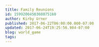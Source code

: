 ```yaml
---
title: Family Reunions
id: 1599200458360875160
author: Kirby Urner
published: 2017-06-22T06:00:00.000-07:00
updated: 2017-06-24T19:25:56.984-07:00
blog: world_game
tags: 
---
```



